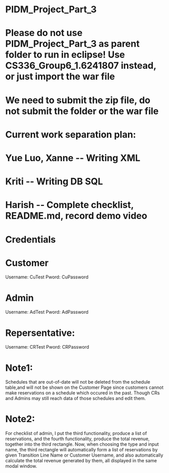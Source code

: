 # PIDM_Project_Part_3

# Please do not use PIDM_Project_Part_3 as parent folder to run in eclipse! Use CS336_Group6_1.6241807 instead, or just import the war file
# We need to submit the zip file, do not submit the folder or the war file

# Current work separation plan:
# Yue Luo, Xanne -- Writing XML
# Kriti       -- Writing DB SQL
# Harish    -- Complete checklist, README.md, record demo video

# Credentials

# Customer
Username: CuTest
Pword: CuPassword

# Admin
Username: AdTest
Pword: AdPassword

# Repersentative: 
Username: CRTest
Pword: CRPassword

# Note1:
Schedules that are out-of-date will not be deleted from the schedule table,and will not be shown on the Customer Page since customers cannot make reservations on a schedule which occured in the past. Though CRs and Admins may still reach data of those schedules and edit them.

# Note2:
For checklist of admin, I put the third functionality, produce a list of reservations, and the fourth functionality, produce the total revenue, together into the third rectangle. Now, when choosing the type and input name, the third rectangle will automatically form a list of reservations by given Transition Line Name or Customer Username, and also automatically calculate the total revenue generated by them, all displayed in the same modal window. 
